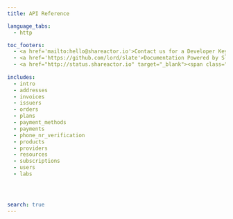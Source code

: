 ```yaml
---
title: API Reference

language_tabs:
  - http

toc_footers:
  - <a href='mailto:hello@shareactor.io'>Contact us for a Developer Key</a>
  - <a href='https://github.com/lord/slate'>Documentation Powered by Slate</a>
  - <a href="http://status.shareactor.io" target="_blank"><span class="color-dot"></span><span class="color-description"></span></a>
  
includes:
  - intro
  - addresses
  - invoices
  - issuers
  - orders
  - plans
  - payment_methods  
  - payments
  - phone_nr_verification
  - products
  - providers
  - resources
  - subscriptions
  - users
  - labs




search: true
---
```


